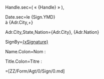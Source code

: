 Handle.sec=(  « {Handle} » ),

Date.sec=le {Sign.YMD}<br>à {Adr.City,+}

Adr.City,State,Nation={Adr.City}, {Adr.Nation}

SignBy=<u>{xSignature}</u>

Name.Colon=Nom :

Title.Colon=Titre :

=[ZZ/Form/Agt/0/Sign/0.md]